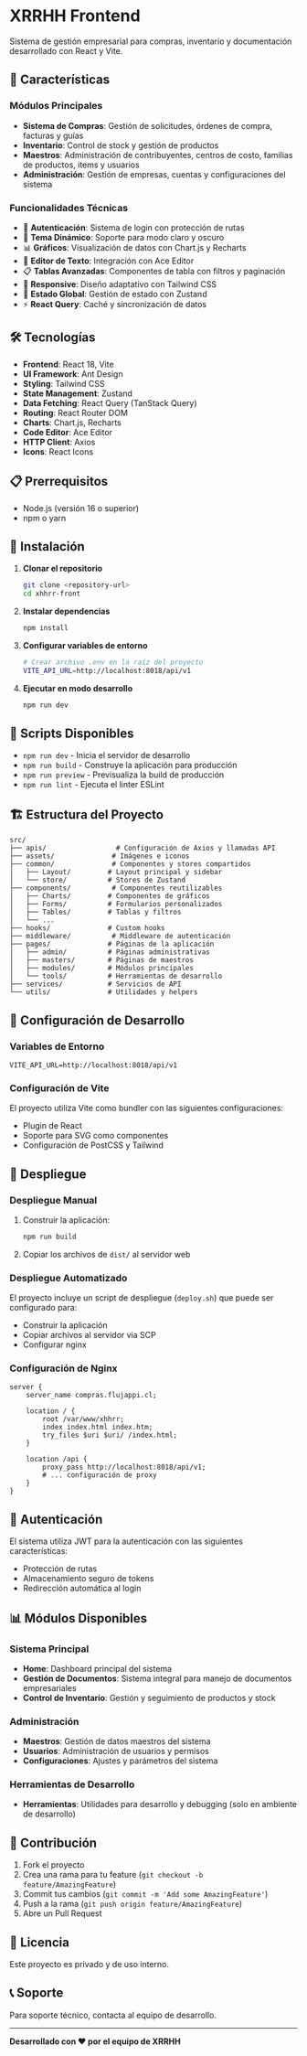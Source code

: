 # XRRHH Frontend

Sistema de gestión empresarial para compras, inventario y documentación desarrollado con React y Vite.

## 🚀 Características

### Módulos Principales
- **Sistema de Compras**: Gestión de solicitudes, órdenes de compra, facturas y guías
- **Inventario**: Control de stock y gestión de productos
- **Maestros**: Administración de contribuyentes, centros de costo, familias de productos, items y usuarios
- **Administración**: Gestión de empresas, cuentas y configuraciones del sistema

### Funcionalidades Técnicas
- 🔐 **Autenticación**: Sistema de login con protección de rutas
- 🎨 **Tema Dinámico**: Soporte para modo claro y oscuro
- 📊 **Gráficos**: Visualización de datos con Chart.js y Recharts
- 📄 **Editor de Texto**: Integración con Ace Editor
- 📋 **Tablas Avanzadas**: Componentes de tabla con filtros y paginación
- 📱 **Responsive**: Diseño adaptativo con Tailwind CSS
- 🔄 **Estado Global**: Gestión de estado con Zustand
- ⚡ **React Query**: Caché y sincronización de datos

## 🛠️ Tecnologías

- **Frontend**: React 18, Vite
- **UI Framework**: Ant Design
- **Styling**: Tailwind CSS
- **State Management**: Zustand
- **Data Fetching**: React Query (TanStack Query)
- **Routing**: React Router DOM
- **Charts**: Chart.js, Recharts
- **Code Editor**: Ace Editor
- **HTTP Client**: Axios
- **Icons**: React Icons

## 📋 Prerrequisitos

- Node.js (versión 16 o superior)
- npm o yarn

## 🚀 Instalación

1. **Clonar el repositorio**
   ```bash
   git clone <repository-url>
   cd xhhrr-front
   ```

2. **Instalar dependencias**
   ```bash
   npm install
   ```

3. **Configurar variables de entorno**
   ```bash
   # Crear archivo .env en la raíz del proyecto
   VITE_API_URL=http://localhost:8018/api/v1
   ```

4. **Ejecutar en modo desarrollo**
   ```bash
   npm run dev
   ```

## 📜 Scripts Disponibles

- `npm run dev` - Inicia el servidor de desarrollo
- `npm run build` - Construye la aplicación para producción
- `npm run preview` - Previsualiza la build de producción
- `npm run lint` - Ejecuta el linter ESLint

## 🏗️ Estructura del Proyecto

```
src/
├── apis/                 # Configuración de Axios y llamadas API
├── assets/              # Imágenes e iconos
├── common/              # Componentes y stores compartidos
│   ├── Layout/         # Layout principal y sidebar
│   └── store/          # Stores de Zustand
├── components/          # Componentes reutilizables
│   ├── Charts/         # Componentes de gráficos
│   ├── Forms/          # Formularios personalizados
│   ├── Tables/         # Tablas y filtros
│   └── ...
├── hooks/              # Custom hooks
├── middleware/          # Middleware de autenticación
├── pages/              # Páginas de la aplicación
│   ├── admin/          # Páginas administrativas
│   ├── masters/        # Páginas de maestros
│   ├── modules/        # Módulos principales
│   └── tools/          # Herramientas de desarrollo
├── services/           # Servicios de API
└── utils/              # Utilidades y helpers
```

## 🔧 Configuración de Desarrollo

### Variables de Entorno
```env
VITE_API_URL=http://localhost:8018/api/v1
```

### Configuración de Vite
El proyecto utiliza Vite como bundler con las siguientes configuraciones:
- Plugin de React
- Soporte para SVG como componentes
- Configuración de PostCSS y Tailwind

## 🚀 Despliegue

### Despliegue Manual
1. Construir la aplicación:
   ```bash
   npm run build
   ```

2. Copiar los archivos de `dist/` al servidor web

### Despliegue Automatizado
El proyecto incluye un script de despliegue (`deploy.sh`) que puede ser configurado para:
- Construir la aplicación
- Copiar archivos al servidor via SCP
- Configurar nginx

### Configuración de Nginx
```nginx
server {
    server_name compras.flujappi.cl;
    
    location / {
        root /var/www/xhhrr;
        index index.html index.htm;
        try_files $uri $uri/ /index.html;
    }
    
    location /api {
        proxy_pass http://localhost:8018/api/v1;
        # ... configuración de proxy
    }
}
```

## 🔐 Autenticación

El sistema utiliza JWT para la autenticación con las siguientes características:
- Protección de rutas
- Almacenamiento seguro de tokens
- Redirección automática al login

## 📊 Módulos Disponibles

### Sistema Principal
- **Home**: Dashboard principal del sistema
- **Gestión de Documentos**: Sistema integral para manejo de documentos empresariales
- **Control de Inventario**: Gestión y seguimiento de productos y stock

### Administración
- **Maestros**: Gestión de datos maestros del sistema
- **Usuarios**: Administración de usuarios y permisos
- **Configuraciones**: Ajustes y parámetros del sistema

### Herramientas de Desarrollo
- **Herramientas**: Utilidades para desarrollo y debugging (solo en ambiente de desarrollo)

## 🤝 Contribución

1. Fork el proyecto
2. Crea una rama para tu feature (`git checkout -b feature/AmazingFeature`)
3. Commit tus cambios (`git commit -m 'Add some AmazingFeature'`)
4. Push a la rama (`git push origin feature/AmazingFeature`)
5. Abre un Pull Request

## 📝 Licencia

Este proyecto es privado y de uso interno.

## 📞 Soporte

Para soporte técnico, contacta al equipo de desarrollo.

---

**Desarrollado con ❤️ por el equipo de XRRHH**